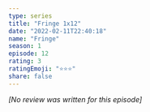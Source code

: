 ```yaml
---
type: series
title: "Fringe 1x12"
date: "2022-02-11T22:40:18"
name: "Fringe"
season: 1
episode: 12
rating: 3
ratingEmoji: "⭐️⭐️⭐️"
share: false
---
```


_[No review was written for this episode]_
